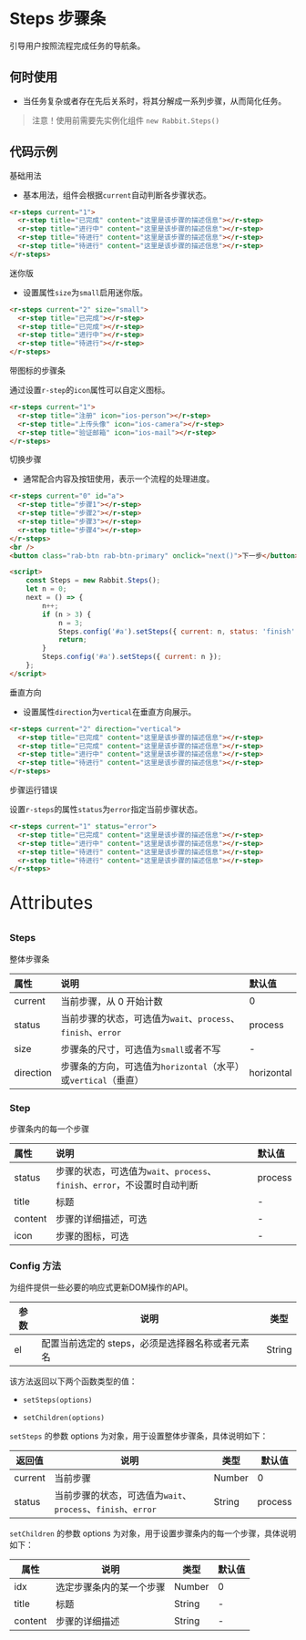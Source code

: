 # Steps 步骤条

引导用户按照流程完成任务的导航条。

## 何时使用

- 当任务复杂或者存在先后关系时，将其分解成一系列步骤，从而简化任务。

> 注意！使用前需要先实例化组件  `new Rabbit.Steps()`

## 代码示例

基础用法 

- 基本用法，组件会根据`current`自动判断各步骤状态。

```html
<r-steps current="1">
  <r-step title="已完成" content="这里是该步骤的描述信息"></r-step>
  <r-step title="进行中" content="这里是该步骤的描述信息"></r-step>
  <r-step title="待进行" content="这里是该步骤的描述信息"></r-step>
  <r-step title="待进行" content="这里是该步骤的描述信息"></r-step>
</r-steps>
```

迷你版

- 设置属性`size`为`small`启用迷你版。

```html
<r-steps current="2" size="small">
  <r-step title="已完成"></r-step>
  <r-step title="已完成"></r-step>
  <r-step title="进行中"></r-step>
  <r-step title="待进行"></r-step>
</r-steps>
```

带图标的步骤条

通过设置`r-step`的`icon`属性可以自定义图标。

```html
<r-steps current="1">
  <r-step title="注册" icon="ios-person"></r-step>
  <r-step title="上传头像" icon="ios-camera"></r-step>
  <r-step title="验证邮箱" icon="ios-mail"></r-step>
</r-steps>
```

切换步骤

- 通常配合内容及按钮使用，表示一个流程的处理进度。

```html
<r-steps current="0" id="a">
  <r-step title="步骤1"></r-step>
  <r-step title="步骤2"></r-step>
  <r-step title="步骤3"></r-step>
  <r-step title="步骤4"></r-step>
</r-steps>
<br />
<button class="rab-btn rab-btn-primary" onclick="next()">下一步</button>

<script>
	const Steps = new Rabbit.Steps();
    let n = 0;
    next = () => {
        n++;
        if (n > 3) {
            n = 3;
            Steps.config('#a').setSteps({ current: n, status: 'finish' });
            return;
        }
        Steps.config('#a').setSteps({ current: n });
    };
</script>
```

垂直方向

- 设置属性`direction`为`vertical`在垂直方向展示。

```html
<r-steps current="2" direction="vertical">
  <r-step title="已完成" content="这里是该步骤的描述信息"></r-step>
  <r-step title="已完成" content="这里是该步骤的描述信息"></r-step>
  <r-step title="进行中" content="这里是该步骤的描述信息"></r-step>
  <r-step title="待进行" content="这里是该步骤的描述信息"></r-step>
</r-steps>
```

步骤运行错误

设置`r-steps`的属性`status`为`error`指定当前步骤状态。

```html
<r-steps current="1" status="error">
  <r-step title="已完成" content="这里是该步骤的描述信息"></r-step>
  <r-step title="进行中" content="这里是该步骤的描述信息"></r-step>
  <r-step title="待进行" content="这里是该步骤的描述信息"></r-step>
  <r-step title="待进行" content="这里是该步骤的描述信息"></r-step>
</r-steps>
```

<p style="font-size: 32px">Attributes</p>

### Steps

整体步骤条

| 属性      | 说明                                                         | 默认值     |
| :-------- | :----------------------------------------------------------- | :--------- |
| current   | 当前步骤，从 0 开始计数                                      | 0          |
| status    | 当前步骤的状态，可选值为`wait`、`process`、`finish`、`error` | process    |
| size      | 步骤条的尺寸，可选值为`small`或者不写                        | -          |
| direction | 步骤条的方向，可选值为`horizontal`（水平）或`vertical`（垂直） | horizontal |

### Step

步骤条内的每一个步骤

| 属性    | 说明                                                         | 默认值  |
| :------ | :----------------------------------------------------------- | :------ |
| status  | 步骤的状态，可选值为`wait`、`process`、`finish`、`error`，不设置时自动判断 | process |
| title   | 标题                                                         | -       |
| content | 步骤的详细描述，可选                                         | -       |
| icon    | 步骤的图标，可选                                             | -       |

### Config  方法

为组件提供一些必要的响应式更新DOM操作的API。

| 参数 | 说明                                             | 类型   |
| ---- | ------------------------------------------------ | ------ |
| el   | 配置当前选定的 steps，必须是选择器名称或者元素名 | String |

该方法返回以下两个函数类型的值：

- `setSteps(options)`

- `setChildren(options)`

`setSteps` 的参数 options 为对象，用于设置整体步骤条，具体说明如下：

| 返回值  | 说明                                                         | 类型   | 默认值  |
| ------- | ------------------------------------------------------------ | ------ | ------- |
| current | 当前步骤                                                     | Number | 0       |
| status  | 当前步骤的状态，可选值为`wait`、`process`、`finish`、`error` | String | process |

`setChildren` 的参数 options 为对象，用于设置步骤条内的每一个步骤，具体说明如下：

| 属性    | 说明                     | 类型   | 默认值 |
| ------- | ------------------------ | ------ | ------ |
| idx     | 选定步骤条内的某一个步骤 | Number | 0      |
| title   | 标题                     | String | -      |
| content | 步骤的详细描述           | String | -      |